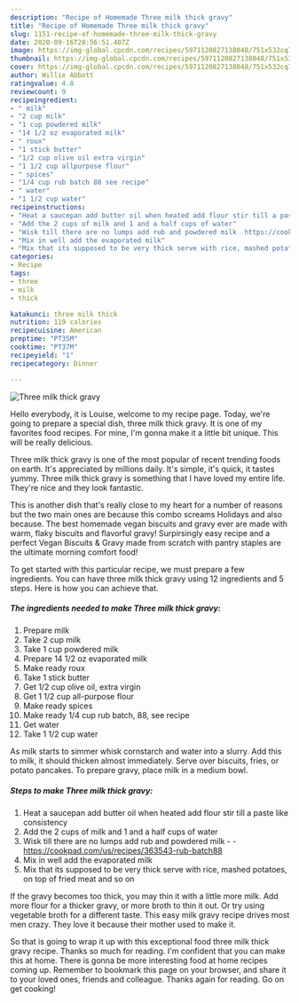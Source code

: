 ```yaml
---
description: "Recipe of Homemade Three milk thick gravy"
title: "Recipe of Homemade Three milk thick gravy"
slug: 1151-recipe-of-homemade-three-milk-thick-gravy
date: 2020-09-16T20:56:51.407Z
image: https://img-global.cpcdn.com/recipes/5971120827138048/751x532cq70/three-milk-thick-gravy-recipe-main-photo.jpg
thumbnail: https://img-global.cpcdn.com/recipes/5971120827138048/751x532cq70/three-milk-thick-gravy-recipe-main-photo.jpg
cover: https://img-global.cpcdn.com/recipes/5971120827138048/751x532cq70/three-milk-thick-gravy-recipe-main-photo.jpg
author: Willie Abbott
ratingvalue: 4.8
reviewcount: 9
recipeingredient:
- " milk"
- "2 cup milk"
- "1 cup powdered milk"
- "14 1/2 oz evaporated milk"
- " roux"
- "1 stick butter"
- "1/2 cup olive oil extra virgin"
- "1 1/2 cup allpurpose flour"
- " spices"
- "1/4 cup rub batch 88 see recipe"
- " water"
- "1 1/2 cup water"
recipeinstructions:
- "Heat a saucepan add butter oil when heated add flour stir till a paste like consistency"
- "Add the 2 cups of milk and 1 and a half cups of water"
- "Wisk till there are no lumps add rub and powdered milk  https://cookpad.com/us/recipes/363543-rub-batch88"
- "Mix in well add the evaporated milk"
- "Mix that its supposed to be very thick serve with rice, mashed potatoes,  on top of fried meat and so on"
categories:
- Recipe
tags:
- three
- milk
- thick

katakunci: three milk thick 
nutrition: 119 calories
recipecuisine: American
preptime: "PT35M"
cooktime: "PT37M"
recipeyield: "1"
recipecategory: Dinner

---
```



![Three milk thick gravy](https://img-global.cpcdn.com/recipes/5971120827138048/751x532cq70/three-milk-thick-gravy-recipe-main-photo.jpg)

Hello everybody, it is Louise, welcome to my recipe page. Today, we're going to prepare a special dish, three milk thick gravy. It is one of my favorites food recipes. For mine, I'm gonna make it a little bit unique. This will be really delicious.

Three milk thick gravy is one of the most popular of recent trending foods on earth. It's appreciated by millions daily. It's simple, it's quick, it tastes yummy. Three milk thick gravy is something that I have loved my entire life. They're nice and they look fantastic.

This is another dish that&#39;s really close to my heart for a number of reasons but the two main ones are because this combo screams Holidays and also because. The best homemade vegan biscuits and gravy ever are made with warm, flaky biscuits and flavorful gravy! Surpirsingly easy recipe and a perfect Vegan Biscuits &amp; Gravy made from scratch with pantry staples are the ultimate morning comfort food!


To get started with this particular recipe, we must prepare a few ingredients. You can have three milk thick gravy using 12 ingredients and 5 steps. Here is how you can achieve that.

<!--inarticleads1-->

##### The ingredients needed to make Three milk thick gravy:

1. Prepare  milk
1. Take 2 cup milk
1. Take 1 cup powdered milk
1. Prepare 14 1/2 oz evaporated milk
1. Make ready  roux
1. Take 1 stick butter
1. Get 1/2 cup olive oil, extra virgin
1. Get 1 1/2 cup all-purpose flour
1. Make ready  spices
1. Make ready 1/4 cup rub batch, 88, see recipe
1. Get  water
1. Take 1 1/2 cup water


As milk starts to simmer whisk cornstarch and water into a slurry. Add this to milk, it should thicken almost immediately. Serve over biscuits, fries, or potato pancakes. To prepare gravy, place milk in a medium bowl. 

<!--inarticleads2-->

##### Steps to make Three milk thick gravy:

1. Heat a saucepan add butter oil when heated add flour stir till a paste like consistency
1. Add the 2 cups of milk and 1 and a half cups of water
1. Wisk till there are no lumps add rub and powdered milk -  - https://cookpad.com/us/recipes/363543-rub-batch88
1. Mix in well add the evaporated milk
1. Mix that its supposed to be very thick serve with rice, mashed potatoes,  on top of fried meat and so on


If the gravy becomes too thick, you may thin it with a little more milk. Add more flour for a thicker gravy, or more broth to thin it out. Or try using vegetable broth for a different taste. This easy milk gravy recipe drives most men crazy. They love it because their mother used to make it. 

So that is going to wrap it up with this exceptional food three milk thick gravy recipe. Thanks so much for reading. I'm confident that you can make this at home. There is gonna be more interesting food at home recipes coming up. Remember to bookmark this page on your browser, and share it to your loved ones, friends and colleague. Thanks again for reading. Go on get cooking!
